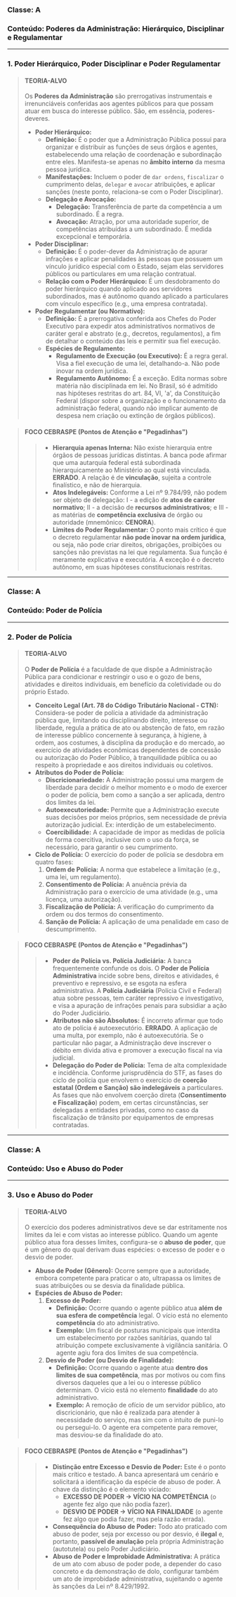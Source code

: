 ### **Classe:** A
### **Conteúdo:** Poderes da Administração: Hierárquico, Disciplinar e Regulamentar

---

### **1. Poder Hierárquico, Poder Disciplinar e Poder Regulamentar**

> #### **TEORIA-ALVO**
> Os **Poderes da Administração** são prerrogativas instrumentais e irrenunciáveis conferidas aos agentes públicos para que possam atuar em busca do interesse público. São, em essência, poderes-deveres.
>
> * **Poder Hierárquico:**
>     * **Definição:** É o poder que a Administração Pública possui para organizar e distribuir as funções de seus órgãos e agentes, estabelecendo uma relação de coordenação e subordinação entre eles. Manifesta-se apenas no **âmbito interno** da mesma pessoa jurídica.
>     * **Manifestações:** Incluem o poder de `dar ordens`, `fiscalizar` o cumprimento delas, `delegar` e `avocar` atribuições, e aplicar sanções (neste ponto, relaciona-se com o Poder Disciplinar).
>     * **Delegação e Avocação:**
>         * **Delegação:** Transferência de parte da competência a um subordinado. É a regra.
>         * **Avocação:** Atração, por uma autoridade superior, de competências atribuídas a um subordinado. É medida excepcional e temporária.
> * **Poder Disciplinar:**
>     * **Definição:** É o poder-dever da Administração de apurar infrações e aplicar penalidades às pessoas que possuem um vínculo jurídico especial com o Estado, sejam elas servidores públicos ou particulares em uma relação contratual.
>     * **Relação com o Poder Hierárquico:** É um desdobramento do poder hierárquico quando aplicado aos servidores subordinados, mas é autônomo quando aplicado a particulares com vínculo específico (e.g., uma empresa contratada).
> * **Poder Regulamentar (ou Normativo):**
>     * **Definição:** É a prerrogativa conferida aos Chefes do Poder Executivo para expedir atos administrativos normativos de caráter geral e abstrato (e.g., decretos, regulamentos), a fim de detalhar o conteúdo das leis e permitir sua fiel execução.
>     * **Espécies de Regulamento:**
>         * **Regulamento de Execução (ou Executivo):** É a regra geral. Visa a fiel execução de uma lei, detalhando-a. Não pode inovar na ordem jurídica.
>         * **Regulamento Autônomo:** É a exceção. Edita normas sobre matéria não disciplinada em lei. No Brasil, só é admitido nas hipóteses restritas do art. 84, VI, 'a', da Constituição Federal (dispor sobre a organização e o funcionamento da administração federal, quando não implicar aumento de despesa nem criação ou extinção de órgãos públicos).

> #### **FOCO CEBRASPE (Pontos de Atenção e "Pegadinhas")**
> > * **Hierarquia apenas Interna:** Não existe hierarquia entre órgãos de pessoas jurídicas distintas. A banca pode afirmar que uma autarquia federal está subordinada hierarquicamente ao Ministério ao qual está vinculada. **ERRADO**. A relação é de **vinculação**, sujeita a controle finalístico, e não de hierarquia.
> > * **Atos Indelegáveis:** Conforme a Lei nº 9.784/99, não podem ser objeto de delegação: I - a edição de **atos de caráter normativo**; II - a decisão de **recursos administrativos**; e III - as matérias de **competência exclusiva** de órgão ou autoridade (mnemônico: **CENORA**).
> > * **Limites do Poder Regulamentar:** O ponto mais crítico é que o decreto regulamentar **não pode inovar na ordem jurídica**, ou seja, não pode criar direitos, obrigações, proibições ou sanções não previstas na lei que regulamenta. Sua função é meramente explicativa e executória. A exceção é o decreto autônomo, em suas hipóteses constitucionais restritas.

---

### **Classe:** A
### **Conteúdo:** Poder de Polícia

---

### **2. Poder de Polícia**

> #### **TEORIA-ALVO**
> O **Poder de Polícia** é a faculdade de que dispõe a Administração Pública para condicionar e restringir o uso e o gozo de bens, atividades e direitos individuais, em benefício da coletividade ou do próprio Estado.
>
> * **Conceito Legal (Art. 78 do Código Tributário Nacional - CTN):** Considera-se poder de polícia a atividade da administração pública que, limitando ou disciplinando direito, interesse ou liberdade, regula a prática de ato ou abstenção de fato, em razão de interesse público concernente à segurança, à higiene, à ordem, aos costumes, à disciplina da produção e do mercado, ao exercício de atividades econômicas dependentes de concessão ou autorização do Poder Público, à tranquilidade pública ou ao respeito à propriedade e aos direitos individuais ou coletivos.
> * **Atributos do Poder de Polícia:**
>     * **Discricionariedade:** A Administração possui uma margem de liberdade para decidir o melhor momento e o modo de exercer o poder de polícia, bem como a sanção a ser aplicada, dentro dos limites da lei.
>     * **Autoexecutoriedade:** Permite que a Administração execute suas decisões por meios próprios, sem necessidade de prévia autorização judicial. Ex: interdição de um estabelecimento.
>     * **Coercibilidade:** A capacidade de impor as medidas de polícia de forma coercitiva, inclusive com o uso da força, se necessário, para garantir o seu cumprimento.
> * **Ciclo de Polícia:** O exercício do poder de polícia se desdobra em quatro fases:
>     1.  **Ordem de Polícia:** A norma que estabelece a limitação (e.g., uma lei, um regulamento).
>     2.  **Consentimento de Polícia:** A anuência prévia da Administração para o exercício de uma atividade (e.g., uma licença, uma autorização).
>     3.  **Fiscalização de Polícia:** A verificação do cumprimento da ordem ou dos termos do consentimento.
>     4.  **Sanção de Polícia:** A aplicação de uma penalidade em caso de descumprimento.

> #### **FOCO CEBRASPE (Pontos de Atenção e "Pegadinhas")**
> > * **Poder de Polícia vs. Polícia Judiciária:** A banca frequentemente confunde os dois. O **Poder de Polícia Administrativa** incide sobre bens, direitos e atividades, é preventivo e repressivo, e se esgota na esfera administrativa. A **Polícia Judiciária** (Polícia Civil e Federal) atua sobre pessoas, tem caráter repressivo e investigativo, e visa a apuração de infrações penais para subsidiar a ação do Poder Judiciário.
> > * **Atributos não são Absolutos:** É incorreto afirmar que todo ato de polícia é autoexecutório. **ERRADO**. A aplicação de uma multa, por exemplo, não é autoexecutória. Se o particular não pagar, a Administração deve inscrever o débito em dívida ativa e promover a execução fiscal na via judicial.
> > * **Delegação do Poder de Polícia:** Tema de alta complexidade e incidência. Conforme jurisprudência do STF, as fases do ciclo de polícia que envolvem o exercício de **coerção estatal (Ordem e Sanção) são indelegáveis** a particulares. As fases que não envolvem coerção direta (**Consentimento e Fiscalização**) podem, em certas circunstâncias, ser delegadas a entidades privadas, como no caso da fiscalização de trânsito por equipamentos de empresas contratadas.

---

### **Classe:** A
### **Conteúdo:** Uso e Abuso do Poder

---

### **3. Uso e Abuso do Poder**

> #### **TEORIA-ALVO**
> O exercício dos poderes administrativos deve se dar estritamente nos limites da lei e com vistas ao interesse público. Quando um agente público atua fora desses limites, configura-se o **abuso de poder**, que é um gênero do qual derivam duas espécies: o excesso de poder e o desvio de poder.
>
> * **Abuso de Poder (Gênero):** Ocorre sempre que a autoridade, embora competente para praticar o ato, ultrapassa os limites de suas atribuições ou se desvia da finalidade pública.
> * **Espécies de Abuso de Poder:**
>     1.  **Excesso de Poder:**
>         * **Definição:** Ocorre quando o agente público atua **além de sua esfera de competência** legal. O vício está no elemento **competência** do ato administrativo.
>         * **Exemplo:** Um fiscal de posturas municipais que interdita um estabelecimento por razões sanitárias, quando tal atribuição compete exclusivamente à vigilância sanitária. O agente agiu fora dos limites de sua competência.
>     2.  **Desvio de Poder (ou Desvio de Finalidade):**
>         * **Definição:** Ocorre quando o agente atua **dentro dos limites de sua competência**, mas por motivos ou com fins diversos daqueles que a lei ou o interesse público determinam. O vício está no elemento **finalidade** do ato administrativo.
>         * **Exemplo:** A remoção de ofício de um servidor público, ato discricionário, que não é realizada para atender à necessidade do serviço, mas sim com o intuito de puni-lo ou persegui-lo. O agente era competente para remover, mas desviou-se da finalidade do ato.

> #### **FOCO CEBRASPE (Pontos de Atenção e "Pegadinhas")**
> > * **Distinção entre Excesso e Desvio de Poder:** Este é o ponto mais crítico e testado. A banca apresentará um cenário e solicitará a identificação da espécie de abuso de poder. A chave da distinção é o elemento viciado:
> >     * **EXCESSO DE PODER → VÍCIO NA COMPETÊNCIA** (o agente fez algo que não podia fazer).
> >     * **DESVIO DE PODER → VÍCIO NA FINALIDADE** (o agente fez algo que podia fazer, mas pela razão errada).
> > * **Consequência do Abuso de Poder:** Todo ato praticado com abuso de poder, seja por excesso ou por desvio, é **ilegal** e, portanto, **passível de anulação** pela própria Administração (autotutela) ou pelo Poder Judiciário.
> > * **Abuso de Poder e Improbidade Administrativa:** A prática de um ato com abuso de poder pode, a depender do caso concreto e da demonstração de dolo, configurar também um ato de improbidade administrativa, sujeitando o agente às sanções da Lei nº 8.429/1992.